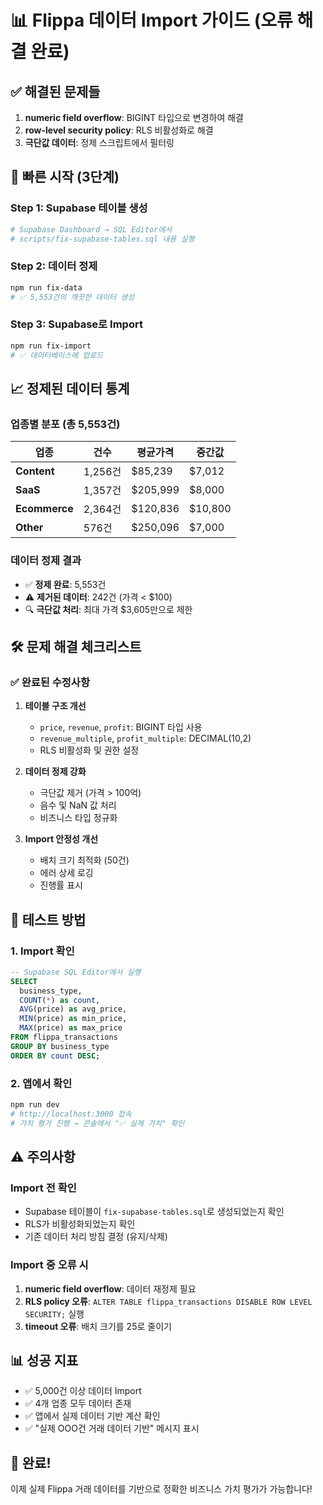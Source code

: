# 📊 Flippa 데이터 Import 가이드 (오류 해결 완료)

## ✅ 해결된 문제들
1. **numeric field overflow**: BIGINT 타입으로 변경하여 해결
2. **row-level security policy**: RLS 비활성화로 해결  
3. **극단값 데이터**: 정제 스크립트에서 필터링

## 🚀 빠른 시작 (3단계)

### Step 1: Supabase 테이블 생성
```bash
# Supabase Dashboard → SQL Editor에서
# scripts/fix-supabase-tables.sql 내용 실행
```

### Step 2: 데이터 정제
```bash
npm run fix-data
# ✅ 5,553건의 깨끗한 데이터 생성
```

### Step 3: Supabase로 Import
```bash
npm run fix-import
# ✅ 데이터베이스에 업로드
```

## 📈 정제된 데이터 통계

### 업종별 분포 (총 5,553건)
| 업종 | 건수 | 평균가격 | 중간값 |
|------|------|----------|--------|
| **Content** | 1,256건 | $85,239 | $7,012 |
| **SaaS** | 1,357건 | $205,999 | $8,000 |
| **Ecommerce** | 2,364건 | $120,836 | $10,800 |
| **Other** | 576건 | $250,096 | $7,000 |

### 데이터 정제 결과
- ✅ **정제 완료**: 5,553건
- ⚠️ **제거된 데이터**: 242건 (가격 < $100)
- 🔍 **극단값 처리**: 최대 가격 $3,605만으로 제한

## 🛠️ 문제 해결 체크리스트

### ✅ 완료된 수정사항
1. **테이블 구조 개선**
   - `price`, `revenue`, `profit`: BIGINT 타입 사용
   - `revenue_multiple`, `profit_multiple`: DECIMAL(10,2)
   - RLS 비활성화 및 권한 설정

2. **데이터 정제 강화**
   - 극단값 제거 (가격 > 100억)
   - 음수 및 NaN 값 처리
   - 비즈니스 타입 정규화

3. **Import 안정성 개선**
   - 배치 크기 최적화 (50건)
   - 에러 상세 로깅
   - 진행률 표시

## 🎯 테스트 방법

### 1. Import 확인
```sql
-- Supabase SQL Editor에서 실행
SELECT 
  business_type,
  COUNT(*) as count,
  AVG(price) as avg_price,
  MIN(price) as min_price,
  MAX(price) as max_price
FROM flippa_transactions
GROUP BY business_type
ORDER BY count DESC;
```

### 2. 앱에서 확인
```bash
npm run dev
# http://localhost:3000 접속
# 가치 평가 진행 → 콘솔에서 "✅ 실제 가치" 확인
```

## ⚠️ 주의사항

### Import 전 확인
- Supabase 테이블이 `fix-supabase-tables.sql`로 생성되었는지 확인
- RLS가 비활성화되었는지 확인
- 기존 데이터 처리 방침 결정 (유지/삭제)

### Import 중 오류 시
1. **numeric field overflow**: 데이터 재정제 필요
2. **RLS policy 오류**: `ALTER TABLE flippa_transactions DISABLE ROW LEVEL SECURITY;` 실행
3. **timeout 오류**: 배치 크기를 25로 줄이기

## 📊 성공 지표
- ✅ 5,000건 이상 데이터 Import
- ✅ 4개 업종 모두 데이터 존재
- ✅ 앱에서 실제 데이터 기반 계산 확인
- ✅ "실제 OOO건 거래 데이터 기반" 메시지 표시

## 🎉 완료!
이제 실제 Flippa 거래 데이터를 기반으로 정확한 비즈니스 가치 평가가 가능합니다!